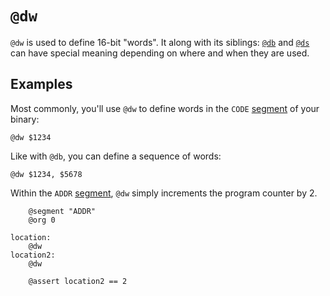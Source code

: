 # `@dw`

`@dw` is used to define 16-bit "words". It along with its siblings:
[`@db`](./dw.md) and [`@ds`](./ds.md) can have special meaning
depending on where and when they are used.

## Examples

Most commonly, you'll use `@dw` to define words in the `CODE`
[segment](./segment.md) of your binary:

```
@dw $1234
```

Like with `@db`, you can define a sequence of words:

```
@dw $1234, $5678
```

Within the `ADDR` [segment](./segment.md), `@dw` simply increments the program
counter by 2.

```
    @segment "ADDR"
    @org 0

location:
    @dw
location2:
    @dw

    @assert location2 == 2
```

